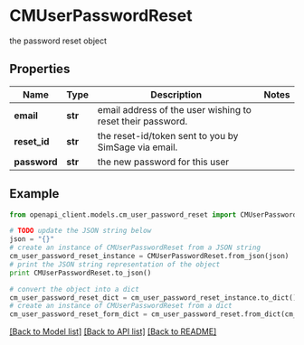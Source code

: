 # CMUserPasswordReset

the password reset object

## Properties
Name | Type | Description | Notes
------------ | ------------- | ------------- | -------------
**email** | **str** | email address of the user wishing to reset their password. | 
**reset_id** | **str** | the reset-id/token sent to you by SimSage via email. | 
**password** | **str** | the new password for this user | 

## Example

```python
from openapi_client.models.cm_user_password_reset import CMUserPasswordReset

# TODO update the JSON string below
json = "{}"
# create an instance of CMUserPasswordReset from a JSON string
cm_user_password_reset_instance = CMUserPasswordReset.from_json(json)
# print the JSON string representation of the object
print CMUserPasswordReset.to_json()

# convert the object into a dict
cm_user_password_reset_dict = cm_user_password_reset_instance.to_dict()
# create an instance of CMUserPasswordReset from a dict
cm_user_password_reset_form_dict = cm_user_password_reset.from_dict(cm_user_password_reset_dict)
```
[[Back to Model list]](../README.md#documentation-for-models) [[Back to API list]](../README.md#documentation-for-api-endpoints) [[Back to README]](../README.md)


